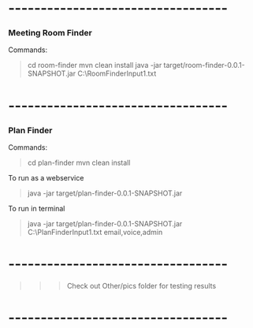 # ---------------------------------- #
### Meeting Room Finder ###

Commands:
> cd room-finder
> mvn clean install
> java -jar target/room-finder-0.0.1-SNAPSHOT.jar C:\RoomFinderInput1.txt

# ---------------------------------- #
### Plan Finder ###

Commands:
> cd plan-finder
> mvn clean install

To run as a webservice
> java -jar target/plan-finder-0.0.1-SNAPSHOT.jar

To run in terminal
> java -jar target/plan-finder-0.0.1-SNAPSHOT.jar C:\PlanFinderInput1.txt email,voice,admin

# ---------------------------------- #

>>> Check out Other/pics folder for testing results

# ---------------------------------- #

